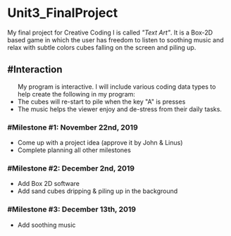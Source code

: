 # Unit3_FinalProject
My final project for Creative Coding I is called <i>"Text Art"</i>. It is a Box-2D based game in which the user has freedom to listen to soothing music and relax with subtle colors cubes falling on the screen and piling up.

<h2>#Interaction</h2>
<ul>
 My program is interactive. I will include various coding data types to help create the following in my program:
 <li>The cubes will re-start to pile when the key "A" is presses</li>
 <li>The music helps the viewer enjoy and de-stress from their daily tasks.</li>
 </ul>

<h3>#Milestone #1: November 22nd, 2019</h3>
<ul>
 <li> Come up with a project idea (approve it by John & Linus) </li>
 <li> Complete planning all other milestones </li>
 </ul>

<h3>#Milestone #2: December 2nd, 2019</h3>
<ul>
 <li> Add Box 2D software </li>
 <li> Add sand cubes dripping & piling up in the background </li>
 </ul>

<h3>#Milestone #3: December 13th, 2019</h3>
<ul>
 <li> Add soothing music</li>
 </ul>
